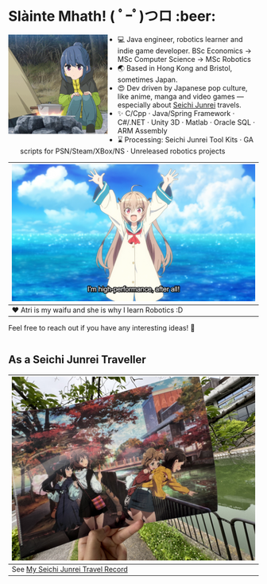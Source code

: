 <h1>Slàinte Mhath! ( ﾟｰﾟ)つロ :beer: </h1>

<p align="center">
<img src="https://raw.githubusercontent.com/Arthurzyang/Arthurzyang/main/preview.gif" 
     alt="Yuru Camp" 
     width="200"
     style="float:left; margin-right:20px; margin-bottom:10px;" />
</p>

- 💻 Java engineer, robotics learner and indie game developer. BSc Economics -> MSc Computer Science -> MSc Robotics
- :earth_asia: Based in Hong Kong and Bristol, sometimes Japan.  
- :heart_eyes: Dev driven by Japanese pop culture, like anime, manga and video games — especially about [Seichi Junrei](https://en.wikipedia.org/wiki/Pilgrimage_(anime)) travels.
- :sparkles: C/Cpp · Java/Spring Framework · C#/.NET · Unity 3D · Matlab · Oracle SQL · ARM Assembly
- :hourglass: Processing: Seichi Junrei Tool Kits · GA scripts for PSN/Steam/XBox/NS · Unreleased robotics projects

|![landmark_empty](atri-ep-1f-1024x576.png)|
|-------------------------------------------------------------|
|❤️ Atri is my waifu and she is why I learn Robotics :D|

Feel free to reach out if you have any interesting ideas! :sparkling_heart:

<div style="clear: both;"></div>

## As a Seichi Junrei Traveller
|<img src="https://github.com/Arthurzyang/Arthurzyang/blob/main/IMG_6040.jpg?raw=true" width="500" height="370" alt="Centered Image" />|
|------------------------------------|
|See [My Seichi Junrei Travel Record](https://github.com/Arthurzyang/Arthurzyang/blob/main/seichi_junrei_intro.md)|

